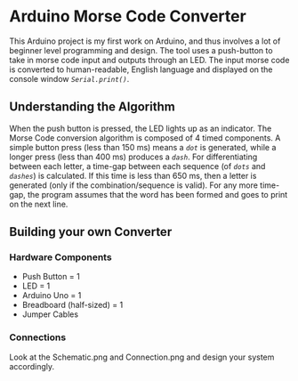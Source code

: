 # Arduino Morse Code Converter

This Arduino project is my first work on Arduino, and thus involves a lot of beginner level programming and design. The tool uses a push-button to take in morse code input and outputs through an LED. The input morse code is converted to human-readable, English language and displayed on the console window *`Serial.print()`*.

## Understanding the Algorithm

When the push button is pressed, the LED lights up as an indicator. The Morse Code conversion algorithm is composed of 4 timed components. A simple button press (less than 150 ms) means a *`dot`* is generated, while a longer press (less than 400 ms) produces a *`dash`*. For differentiating between each letter, a time-gap between each sequence (of *`dots`* and *`dashes`*) is calculated. If this time is less than 650 ms, then a letter is generated (only if the combination/sequence is valid). For any more time-gap, the program assumes that the word has been formed and goes to print on the next line.

## Building your own Converter

### Hardware Components

- Push Button = 1
- LED = 1
- Arduino Uno = 1
- Breadboard (half-sized) = 1
- Jumper Cables

### Connections

Look at the Schematic.png and Connection.png and design your system accordingly.
